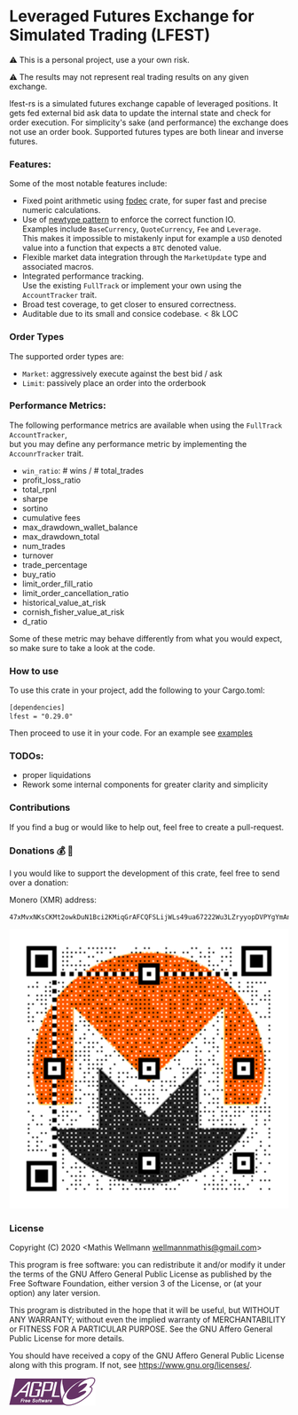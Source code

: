 # Leveraged Futures Exchange for Simulated Trading (LFEST)
:warning: This is a personal project, use a your own risk. 

:warning: The results may not represent real trading results on any given exchange. 

lfest-rs is a simulated futures exchange capable of leveraged positions.
 It gets fed external bid ask data to update the internal state
  and check for order execution. For simplicity's sake (and performance) the exchange does not use an order book.
  Supported futures types are both linear and inverse futures.

### Features:
Some of the most notable features include:
- Fixed point arithmetic using [fpdec](https://github.com/mamrhein/fpdec.rs) crate, for super fast and precise numeric calculations.
- Use of [newtype pattern](https://doc.rust-lang.org/book/ch19-04-advanced-types.html) to enforce the correct function IO.   
Examples include `BaseCurrency`, `QuoteCurrency`, `Fee` and `Leverage`.   
This makes it impossible to mistakenly input for example a `USD` denoted value into a function that expects a `BTC` denoted value.    
- Flexible market data integration through the `MarketUpdate` type and associated macros.   
- Integrated performance tracking.    
Use the existing `FullTrack` or implement your own using the `AccountTracker` trait.
- Broad test coverage, to get closer to ensured correctness.
- Auditable due to its small and consice codebase. < 8k LOC

### Order Types
The supported order types are:
- `Market`: aggressively execute against the best bid / ask
- `Limit`: passively place an order into the orderbook

### Performance Metrics:
The following performance metrics are available when using the `FullTrack` `AccountTracker`,   
but you may define any performance metric by implementing the `AccounrTracker` trait.
- `win_ratio`: # wins / # total_trades
- profit_loss_ratio
- total_rpnl
- sharpe
- sortino
- cumulative fees
- max_drawdown_wallet_balance
- max_drawdown_total
- num_trades
- turnover
- trade_percentage
- buy_ratio
- limit_order_fill_ratio
- limit_order_cancellation_ratio
- historical_value_at_risk
- cornish_fisher_value_at_risk
- d_ratio

Some of these metric may behave differently from what you would expect, so make sure to take a look at the code.

### How to use
To use this crate in your project, add the following to your Cargo.toml:
```
[dependencies]
lfest = "0.29.0"
```

Then proceed to use it in your code.
For an example see [examples](examples/basic.rs)

### TODOs:
- proper liquidations
- Rework some internal components for greater clarity and simplicity

### Contributions
If you find a bug or would like to help out, feel free to create a pull-request.

### Donations :moneybag: :money_with_wings:
I you would like to support the development of this crate, feel free to send over a donation:

Monero (XMR) address:
```plain
47xMvxNKsCKMt2owkDuN1Bci2KMiqGrAFCQFSLijWLs49ua67222Wu3LZryyopDVPYgYmAnYkSZSz9ZW2buaDwdyKTWGwwb
```

![monero](img/monero_donations_qrcode.png)

### License
Copyright (C) 2020  <Mathis Wellmann wellmannmathis@gmail.com>

This program is free software: you can redistribute it and/or modify
it under the terms of the GNU Affero General Public License as published by
the Free Software Foundation, either version 3 of the License, or
(at your option) any later version.

This program is distributed in the hope that it will be useful,
but WITHOUT ANY WARRANTY; without even the implied warranty of
MERCHANTABILITY or FITNESS FOR A PARTICULAR PURPOSE.  See the
GNU Affero General Public License for more details.

You should have received a copy of the GNU Affero General Public License
along with this program.  If not, see <https://www.gnu.org/licenses/>.

![GNU AGPLv3](img/agplv3.png)

